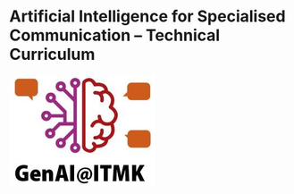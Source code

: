 # Artificial Intelligence for Specialised Communication – Technical Curriculum
<img src = "https://github.com/ITMK/AI_Literacy/blob/main/images/GenAI_ITMK.jpg?raw=true">
